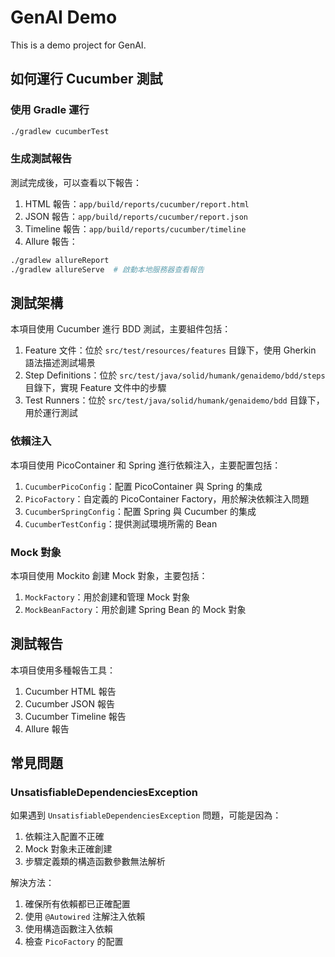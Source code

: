 # GenAI Demo

This is a demo project for GenAI.

## 如何運行 Cucumber 測試

### 使用 Gradle 運行

```bash
./gradlew cucumberTest
```

### 生成測試報告

測試完成後，可以查看以下報告：

1. HTML 報告：`app/build/reports/cucumber/report.html`
2. JSON 報告：`app/build/reports/cucumber/report.json`
3. Timeline 報告：`app/build/reports/cucumber/timeline`
4. Allure 報告：

```bash
./gradlew allureReport
./gradlew allureServe  # 啟動本地服務器查看報告
```

## 測試架構

本項目使用 Cucumber 進行 BDD 測試，主要組件包括：

1. Feature 文件：位於 `src/test/resources/features` 目錄下，使用 Gherkin 語法描述測試場景
2. Step Definitions：位於 `src/test/java/solid/humank/genaidemo/bdd/steps` 目錄下，實現 Feature 文件中的步驟
3. Test Runners：位於 `src/test/java/solid/humank/genaidemo/bdd` 目錄下，用於運行測試

### 依賴注入

本項目使用 PicoContainer 和 Spring 進行依賴注入，主要配置包括：

1. `CucumberPicoConfig`：配置 PicoContainer 與 Spring 的集成
2. `PicoFactory`：自定義的 PicoContainer Factory，用於解決依賴注入問題
3. `CucumberSpringConfig`：配置 Spring 與 Cucumber 的集成
4. `CucumberTestConfig`：提供測試環境所需的 Bean

### Mock 對象

本項目使用 Mockito 創建 Mock 對象，主要包括：

1. `MockFactory`：用於創建和管理 Mock 對象
2. `MockBeanFactory`：用於創建 Spring Bean 的 Mock 對象

## 測試報告

本項目使用多種報告工具：

1. Cucumber HTML 報告
2. Cucumber JSON 報告
3. Cucumber Timeline 報告
4. Allure 報告

## 常見問題

### UnsatisfiableDependenciesException

如果遇到 `UnsatisfiableDependenciesException` 問題，可能是因為：

1. 依賴注入配置不正確
2. Mock 對象未正確創建
3. 步驟定義類的構造函數參數無法解析

解決方法：

1. 確保所有依賴都已正確配置
2. 使用 `@Autowired` 注解注入依賴
3. 使用構造函數注入依賴
4. 檢查 `PicoFactory` 的配置